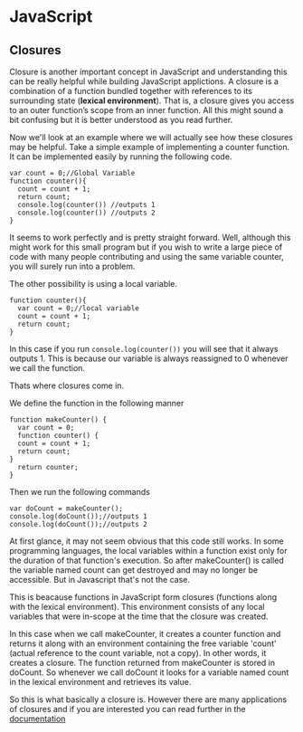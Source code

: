 # JavaScript
## Closures
Closure is another important concept in JavaScript and understanding this can be really helpful while building JavaScript applictions.
A closure is a combination of a function bundled together with references to its surrounding state (**lexical environment**).
That is, a closure gives you access to an outer function’s scope from an inner function. All this might sound a bit confusing but it is better understood as you read further.


Now we'll look at an example where we will actually see how these closures may be helpful.
Take a simple example of implementing a counter function. It can be implemented easily by running the following code.
```
var count = 0;//Global Variable
function counter(){
  count = count + 1;
  return count;
  console.log(counter()) //outputs 1
  console.log(counter()) //outputs 2
}
```
It seems to work perfectly and is pretty straight forward. Well, although this might work for this small program but if you wish to write a large piece of code with many people contributing and using the same variable counter, you will surely run into a problem. 

The other possibility is using a local variable.

```
function counter(){
  var count = 0;//local variable
  count = count + 1;
  return count;
}
```
In this case if you run ```console.log(counter())``` you will see that it always outputs 1. This is because our variable is always reassigned to 0 whenever we call the function.

Thats where closures come in.

We define the function in the following manner
```
function makeCounter() {
  var count = 0;
  function counter() {
  count = count + 1;
  return count;
}
  return counter;
}
```
Then we run the following commands
```
var doCount = makeCounter();
console.log(doCount());//outputs 1
console.log(doCount());//outputs 2
```
At first glance, it may not seem obvious that this code still works. In some programming languages, the local variables within a function exist only for the duration of that function's execution. So after makeCounter() is called the variable named count can get destroyed and may no longer be accessible. But in Javascript that's not the case.

This is beacause functions in JavaScript form closures (functions along with the lexical environment). This environment consists of any local variables that were in-scope at the time that the closure was created.

In this case when we call makeCounter, it creates a counter function and returns it along with an environment containing the free variable 'count' (actual reference to the count variable, not a copy). In other words, it creates a closure. The function returned from makeCounter is stored in doCount. So whenever we call doCount it looks for a variable named count in the lexical environment and retrieves its value.

So this is what basically a closure is. However there are many applications of closures and if you are interested you can read further in  the [documentation](https://developer.mozilla.org/en/docs/Web/JavaScript/Closures)
